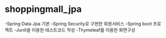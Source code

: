 # shoppingmall_jpa
-Spring Data Jpa 기본
-Spring Security로 구현한 회원서비스
-Spring boot 프로젝트
-Junit을 이용한 테스트코드 작성
-Thymeleaf를 이용한 화면구성
